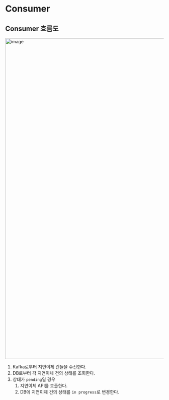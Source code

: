 # Consumer

## Consumer 흐름도
<img width="1020" alt="image" src="https://github.com/user-attachments/assets/535f5ce3-2db2-4a59-9e11-71b53127c023">

1. Kafka로부터 지연이체 건들을 수신한다.
2. DB로부터 각 지연이체 건의 상태를 조회한다.
3. 상태가 `pending`일 경우 
   1. 지연이체 API를 호출한다.
   2. DB에 지연이체 건의 상태를 `in progress`로 변경한다.